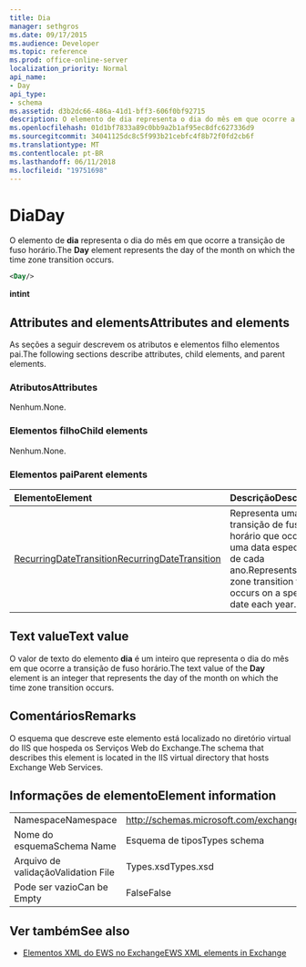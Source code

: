 ```yaml
---
title: Dia
manager: sethgros
ms.date: 09/17/2015
ms.audience: Developer
ms.topic: reference
ms.prod: office-online-server
localization_priority: Normal
api_name:
- Day
api_type:
- schema
ms.assetid: d3b2dc66-486a-41d1-bff3-606f0bf92715
description: O elemento de dia representa o dia do mês em que ocorre a transição de fuso horário.
ms.openlocfilehash: 01d1bf7833a89c0bb9a2b1af95ec8dfc627336d9
ms.sourcegitcommit: 34041125dc8c5f993b21cebfc4f8b72f0fd2cb6f
ms.translationtype: MT
ms.contentlocale: pt-BR
ms.lasthandoff: 06/11/2018
ms.locfileid: "19751698"
---
```

# <a name="day"></a><span data-ttu-id="4076f-103">Dia</span><span class="sxs-lookup"><span data-stu-id="4076f-103">Day</span></span>

<span data-ttu-id="4076f-104">O elemento de **dia** representa o dia do mês em que ocorre a transição de fuso horário.</span><span class="sxs-lookup"><span data-stu-id="4076f-104">The **Day** element represents the day of the month on which the time zone transition occurs.</span></span> 
  
```xml
<Day/>
```

<span data-ttu-id="4076f-105">**int**</span><span class="sxs-lookup"><span data-stu-id="4076f-105">**int**</span></span>

## <a name="attributes-and-elements"></a><span data-ttu-id="4076f-106">Attributes and elements</span><span class="sxs-lookup"><span data-stu-id="4076f-106">Attributes and elements</span></span>

<span data-ttu-id="4076f-107">As seções a seguir descrevem os atributos e elementos filho elementos pai.</span><span class="sxs-lookup"><span data-stu-id="4076f-107">The following sections describe attributes, child elements, and parent elements.</span></span>
  
### <a name="attributes"></a><span data-ttu-id="4076f-108">Atributos</span><span class="sxs-lookup"><span data-stu-id="4076f-108">Attributes</span></span>

<span data-ttu-id="4076f-109">Nenhum.</span><span class="sxs-lookup"><span data-stu-id="4076f-109">None.</span></span>
  
### <a name="child-elements"></a><span data-ttu-id="4076f-110">Elementos filho</span><span class="sxs-lookup"><span data-stu-id="4076f-110">Child elements</span></span>

<span data-ttu-id="4076f-111">Nenhum.</span><span class="sxs-lookup"><span data-stu-id="4076f-111">None.</span></span>
  
### <a name="parent-elements"></a><span data-ttu-id="4076f-112">Elementos pai</span><span class="sxs-lookup"><span data-stu-id="4076f-112">Parent elements</span></span>

|<span data-ttu-id="4076f-113">**Elemento**</span><span class="sxs-lookup"><span data-stu-id="4076f-113">**Element**</span></span>|<span data-ttu-id="4076f-114">**Descrição**</span><span class="sxs-lookup"><span data-stu-id="4076f-114">**Description**</span></span>|
|:-----|:-----|
|[<span data-ttu-id="4076f-115">RecurringDateTransition</span><span class="sxs-lookup"><span data-stu-id="4076f-115">RecurringDateTransition</span></span>](recurringdatetransition.md) <br/> |<span data-ttu-id="4076f-116">Representa uma transição de fuso horário que ocorre em uma data específica de cada ano.</span><span class="sxs-lookup"><span data-stu-id="4076f-116">Represents a time zone transition that occurs on a specific date each year.</span></span>  <br/> |
   
## <a name="text-value"></a><span data-ttu-id="4076f-117">Text value</span><span class="sxs-lookup"><span data-stu-id="4076f-117">Text value</span></span>

<span data-ttu-id="4076f-118">O valor de texto do elemento **dia** é um inteiro que representa o dia do mês em que ocorre a transição de fuso horário.</span><span class="sxs-lookup"><span data-stu-id="4076f-118">The text value of the **Day** element is an integer that represents the day of the month on which the time zone transition occurs.</span></span> 
  
## <a name="remarks"></a><span data-ttu-id="4076f-119">Comentários</span><span class="sxs-lookup"><span data-stu-id="4076f-119">Remarks</span></span>

<span data-ttu-id="4076f-120">O esquema que descreve este elemento está localizado no diretório virtual do IIS que hospeda os Serviços Web do Exchange.</span><span class="sxs-lookup"><span data-stu-id="4076f-120">The schema that describes this element is located in the IIS virtual directory that hosts Exchange Web Services.</span></span>
  
## <a name="element-information"></a><span data-ttu-id="4076f-121">Informações de elemento</span><span class="sxs-lookup"><span data-stu-id="4076f-121">Element information</span></span>

|||
|:-----|:-----|
|<span data-ttu-id="4076f-122">Namespace</span><span class="sxs-lookup"><span data-stu-id="4076f-122">Namespace</span></span>  <br/> |http://schemas.microsoft.com/exchange/services/2006/types  <br/> |
|<span data-ttu-id="4076f-123">Nome do esquema</span><span class="sxs-lookup"><span data-stu-id="4076f-123">Schema Name</span></span>  <br/> |<span data-ttu-id="4076f-124">Esquema de tipos</span><span class="sxs-lookup"><span data-stu-id="4076f-124">Types schema</span></span>  <br/> |
|<span data-ttu-id="4076f-125">Arquivo de validação</span><span class="sxs-lookup"><span data-stu-id="4076f-125">Validation File</span></span>  <br/> |<span data-ttu-id="4076f-126">Types.xsd</span><span class="sxs-lookup"><span data-stu-id="4076f-126">Types.xsd</span></span>  <br/> |
|<span data-ttu-id="4076f-127">Pode ser vazio</span><span class="sxs-lookup"><span data-stu-id="4076f-127">Can be Empty</span></span>  <br/> |<span data-ttu-id="4076f-128">False</span><span class="sxs-lookup"><span data-stu-id="4076f-128">False</span></span>  <br/> |
   
## <a name="see-also"></a><span data-ttu-id="4076f-129">Ver também</span><span class="sxs-lookup"><span data-stu-id="4076f-129">See also</span></span>

- [<span data-ttu-id="4076f-130">Elementos XML do EWS no Exchange</span><span class="sxs-lookup"><span data-stu-id="4076f-130">EWS XML elements in Exchange</span></span>](ews-xml-elements-in-exchange.md)

